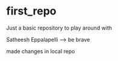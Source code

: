# first_repo
Just a basic repository to play around with

Satheesh Eppalapelli --> be brave

made changes in local repo